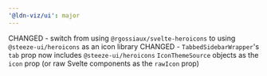 ```yaml
---
'@ldn-viz/ui': major
---
```


CHANGED - switch from using `@rgossiaux/svelte-heroicons` to using `@steeze-ui/heroicons` as an icon library
CHANGED - `TabbedSidebarWrapper`'s `tab` prop now includes `@steeze-ui/heroicons` `IconThemeSource` objects as the `icon` prop (or raw Svelte components as the `rawIcon` prop)
